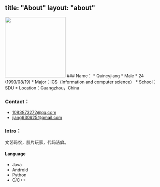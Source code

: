 title: "About"
layout: "about"
---
<img src="http://ou61qboep.bkt.clouddn.com/122.jpg" width="200" height="200" align=left/>
### Name：
* Quincyjiang	
* Male
* 24 (1993/08/19)
* Major：ICS（Information and computer science）
* School：SDU
* Location：Guangzhou，China

### Contact：
* <1083873272@qq.com>
* <jiang930625@gmail.com>

### Intro：	
文艺码农，胶片玩家，代码洁癖。

#### Language
* Java	
* Android
* Python	
* C/C++
